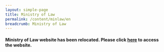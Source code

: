 ```yaml
---
layout: simple-page
title: Ministry of Law
permalink: /content/minlaw/en
breadcrumb: Ministry of Law
---
```


#### Ministry of Law website has been relocated. Please click [here](https://www.mlaw.gov.sg/content/minlaw/en.html) to access the website. 
